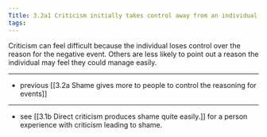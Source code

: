 ```yaml
---
Title: 3.2a1 Criticism initially takes control away from an individual experiencing a negative event.
tags:
---
```

Criticism can feel difficult because the individual loses control over the reason for the negative event. Others are less likely to point out a reason the individual may feel they could manage easily.

---

- previous [[3.2a Shame gives more to people to control the reasoning for events]]

---

- see [[3.1b Direct criticism produces shame quite easily.]] for a person experience with criticism leading to shame.
